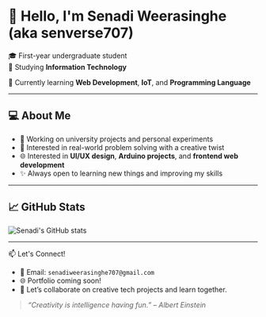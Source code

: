 # 👋 Hello, I'm Senadi Weerasinghe (aka senverse707)

🎓 First-year undergraduate student  
🎨 Studying **Information Technology** 

🌱 Currently learning **Web Development**, **IoT**, and **Programming Language**

---

## 💻 About Me

- 🔭 Working on university projects and personal experiments
- 🧠 Interested in real-world problem solving with a creative twist
- 🌐 Interested in **UI/UX design**, **Arduino projects**, and **frontend web development**
- ✨ Always open to learning new things and improving my skills

---


## 📈 GitHub Stats

![Senadi's GitHub stats](https://github-readme-stats.vercel.app/api?username=senverse707&show_icons=true&theme=tokyonight)

---

📫 Let's Connect!

- 📧 Email: `senadiweerasinghe707@gmail.com`
- 🌐 Portfolio coming soon!
- 💬 Let’s collaborate on creative tech projects and learn together.





> _“Creativity is intelligence having fun.” – Albert Einstein_

